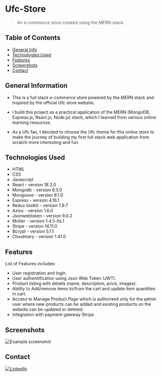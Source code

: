# Ufc-Store
> An e-commerce store  created using the MERN stack.
 

## Table of Contents
* [General Info](#general-information)
* [Technologies Used](#technologies-used)
* [Features](#features)
* [Screenshots](#screenshots)
* [Contact](#contact)



## General Information
- This is a full stack e-commerce store powered by the MERN stack and inspired by the official Ufc store website.

- I build this project as a practical application of the MERN (MongoDB, Express.js, React.js, Node.js) stack, which I learned from  various online learning resources.

- As a Ufc fan, I decided to choose the Ufc theme for this online store to make the journey of building my first full stack web application from scratch more interesting and fun.


## Technologies Used
- HTML
- CSS
- Javascript
- React - version 18.2.0
- Mongodb - version 6.3.0
- Mongoose - version 8.1.0
- Express - version 4.16.1
- Redux toolkit - version 1.9.7
- Axios - version 1.6.0
- Jsonwebtoken - version 9.0.2
- Multer - version 1.4.5-lts.1
- Stripe - version 14.11.0
- Bcrypt - version 5.1.1
- Cloudinary - version 1.41.0




## Features
List of Features includes:
- User registration and login.
- User authentification using Json Web Token (JWT).
- Product listing with details (name, description, price, images).
- Ability to Add/remove items to/from the cart and update item quantities in cart.
- Access to  Manage Product Page which is authorised only for the admin user where new products can be added and          existing products on the website can be updated or deleted.
- Integration with payment gateway Stripe.



## Screenshots
![Example screenshot](./img/screenshot.png)
<!-- If you have screenshots you'd like to share, include them here. -->



## Contact
[![LinkedIn](<img src="./icons/linkedin.svg" width="20">)](https://www.linkedin.com/in/keshav0799)

